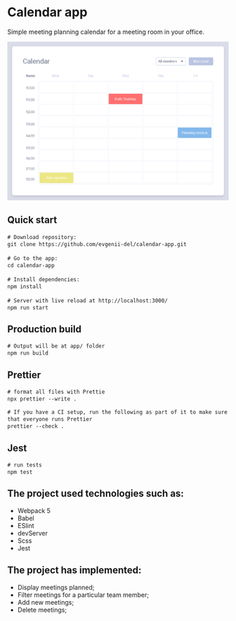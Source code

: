 # Calendar app

Simple meeting planning calendar for a meeting room in your office.

![app.png](src/img/app.png)

## Quick start

```
# Download repository:
git clone https://github.com/evgenii-del/calendar-app.git

# Go to the app:
cd calendar-app

# Install dependencies:
npm install

# Server with live reload at http://localhost:3000/
npm run start
```

## Production build

```
# Output will be at app/ folder
npm run build
```

## Prettier

```
# format all files with Prettie
npx prettier --write .
```

```
# If you have a CI setup, run the following as part of it to make sure that everyone runs Prettier
prettier --check .
```

## Jest

```
# run tests
npm test
```


## The project used technologies such as:

- Webpack 5
- Babel
- ESlint
- devServer
- Scss
- Jest

## The project has implemented:

- Display meetings planned;
- Filter meetings for a particular team member;
- Add new meetings;
- Delete meetings;
